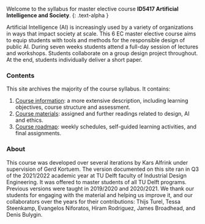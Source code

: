 Welcome to the syllabus for master elective course **ID5417 Artificial Intelligence and Society**.
{: .text-alpha }

Artificial Intelligence (AI) is increasingly used by a variety of organizations in ways that impact society at scale. This 6 EC master elective course aims to equip students with tools and methods for the responsible design of public AI. During seven weeks students attend a full-day session of lectures and workshops. Students collaborate on a group design project throughout. At the end, students individually deliver a short paper.

### Contents

This site archives the majority of the course syllabus. It contains:

1. [Course information](./course-information/): a more extensive description, including learning objectives, course structure and assessment.
2. [Course materials](./materials/): assigned and further readings related to design, AI and ethics.
3. [Course roadmap](./course-roadmap/): weekly schedules, self-guided learning activities, and final assignments.

### About
This course was developed over several iterations by Kars Alfrink under supervision of Gerd Kortuem.
The version documented on this site ran in Q3 of the 2021/2022 academic year at TU Delft faculty of Industrial Design Engineering. It was offered to master students of all TU Delft programs.
Previous versions were taught in 2019/2020 and 2020/2021.
We thank our students for engaging with the material and helping us improve it, and our collaborators over the years for their contributions: 
	Thijs Turel, 
	Tessa Steenkamp, 
	Evangelos Niforatos, 
	Hiram Rodriguez, 
	James Broadhead, 
	and 
	Denis Bulygin.